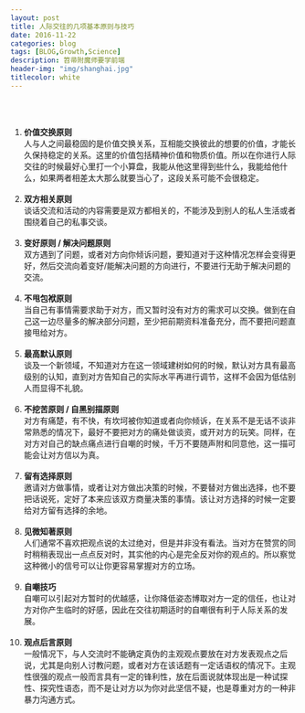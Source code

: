 ```yaml
---
layout: post
title: 人际交往的几项基本原则与技巧
date: 2016-11-22
categories: blog
tags: [BLOG,Growth,Science]
description: 笤帚附魔师要学前端
header-img: "img/shanghai.jpg"
titlecolor: white
---
```

  <br/>  <br/>
  1. **价值交换原则**  <br/>
人与人之间最稳固的是价值交换关系，互相能交换彼此的想要的价值，才能长久保持稳定的关系。这里的价值包括精神价值和物质价值。所以在你进行人际交往的时候最好心里打一个小算盘，我能从他这里得到些什么，我能给他什么，如果两者相差太大那么就要当心了，这段关系可能不会很稳定。  <br/>  <br/>
  2. **双方相关原则**  <br/>
谈话交流和活动的内容需要是双方都相关的，不能涉及到别人的私人生活或者围绕着自己的私事交谈。  <br/>  <br/>
  3. **变好原则 / 解决问题原则**  <br/>
双方遇到了问题，或者对方向你倾诉问题，要知道对于这种情况怎样会变得更好，然后交流向着变好/能解决问题的方向进行，不要进行无助于解决问题的交流。  <br/>  <br/>
  4. **不甩包袱原则**  <br/>
当自己有事情需要求助于对方，而又暂时没有对方的需求可以交换。做到在自己这一边尽量多的解决部分问题，至少把前期资料准备充分，而不要把问题直接甩给对方。  <br/>  <br/>
  5. **最高默认原则**  <br/>
谈及一个新领域，不知道对方在这一领域建树如何的时候，默认对方具有最高级别的认知，直到对方告知自己的实际水平再进行调节，这样不会因为低估别人而显得不礼貌。  <br/>  <br/>
  6. **不挖苦原则 / 自黑别描原则**  <br/>
对方有痛楚，有不快，有坎坷被你知道或者向你倾诉，在关系不是无话不谈非常熟悉的情况下，最好不要把对方的痛处做谈资，或开对方的玩笑。同样，在对方对自己的缺点痛点进行自嘲的时候，千万不要随声附和同意他，这一描可能会让对方信以为真。  <br/>  <br/>
  7. **留有选择原则**  <br/>
邀请对方做事情，或者让对方做出决策的时候，不要替对方做出选择，也不要把话说死，定好了本来应该双方商量决策的事情。该让对方选择的时候一定要给对方留有选择的余地。  <br/>  <br/>
  8. **见微知著原则**  <br/>
人们通常不喜欢把观点说的太过绝对，但是并非没有看法。当对方在赞赏的同时稍稍表现出一点点反对时，其实他的内心是完全反对你的观点的。所以察觉这种微小的信号可以让你更容易掌握对方的立场。  <br/>  <br/>
  9. **自嘲技巧**  <br/>
自嘲可以引起对方暂时的优越感，让你降低姿态博取对方一定的信任，也让对方对你产生临时的好感，因此在交往初期适时的自嘲很有利于人际关系的发展。  <br/>  <br/>
  10. **观点后言原则**  <br/>
一般情况下，与人交流时不能确定真伪的主观观点要放在对方发表观点之后说，尤其是向别人讨教问题，或者对方在该话题有一定话语权的情况下。主观性很强的观点一般而言具有一定的锋利性，放在后面说就体现出是一种试探性、探究性语态，而不是让对方以为你对此坚信不疑，也是尊重对方的一种非暴力沟通方式。
